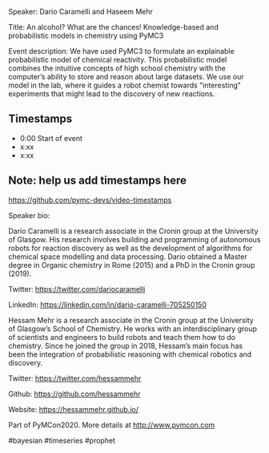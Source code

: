 
Speaker: Dario Caramelli and Haseem Mehr

Title: An alcohol? What are the chances! Knowledge-based and probabilistic models in chemistry using PyMC3


Event description: 
We have used PyMC3 to formulate an explainable probabilistic model of chemical reactivity. This probabilistic model combines the intuitive concepts of high school chemistry with the computer’s ability to store and reason about large datasets. We use our model in the lab, where it guides a robot chemist towards "interesting" experiments that might lead to the discovery of new reactions.


## Timestamps
- 0:00 Start of event
- x:xx 
- x:xx

## Note: help us add timestamps here
https://github.com/pymc-devs/video-timestamps

Speaker bio:

Dario Caramelli is a research associate in the Cronin group at the University of Glasgow. His research involves building and programming of autonomous robots for reaction discovery as well as the development of algorithms for chemical space modelling and data processing. Dario obtained a Master degree in Organic chemistry in Rome (2015) and a PhD in the Cronin group (2019).

Twitter: https://twitter.com/dariocaramelli 

LinkedIn: https://linkedin.com/in/dario-caramelli-705250150

Hessam Mehr is a research associate in the Cronin group at the University of Glasgow’s School of Chemistry. He works with an interdisciplinary group of scientists and engineers to build robots and teach them how to do chemistry. Since he joined the group in 2018, Hessam’s main focus has been the integration of probabilistic reasoning with chemical robotics and discovery.

Twitter: https://twitter.com/hessammehr

Github: https://github.com/hessammehr

Website: https://hessammehr.github.io/

Part of PyMCon2020. 
More details at http://www.pymcon.com  

#bayesian #timeseries #prophet
